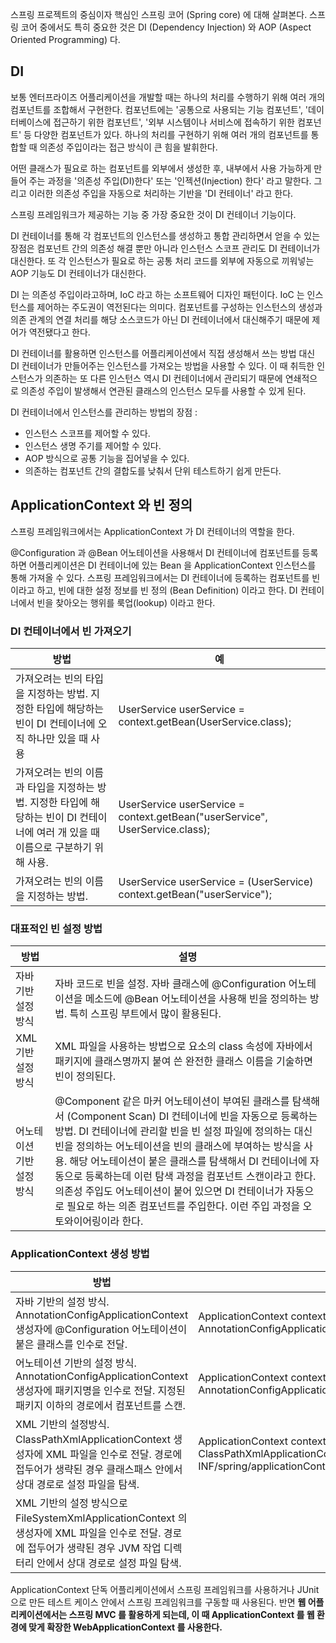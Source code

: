 스프링 프로젝트의 중심이자 핵심인 스프링 코어 (Spring core) 에 대해 살펴본다.
스프링 코어 중에서도 특히 중요한 것은 DI (Dependency Injection) 와 AOP (Aspect Oriented Programming) 다. 

## DI
보통 엔터프라이즈 어플리케이션을 개발할 때는 하나의 처리를 수행하기 위해 여러 개의 컴포넌트를 조합해서 구현한다. 컴포넌트에는 '공통으로 사용되는 기능 컴포넌트', '데이터베이스에 접근하기 위한 컴포넌트', '외부 시스템이나 서비스에 접속하기 위한 컴포넌트' 등 다양한 컴포넌트가 있다. 하나의 처리를 구현하기 위해 여러 개의 컴포넌트를 통합할 때 의존성 주입이라는 접근 방식이 큰 힘을 발휘한다. 

어떤 클래스가 필요로 하는 컴포넌트를 외부에서 생성한 후, 내부에서 사용 가능하게 만들어 주는 과정을 '의존성 주입(DI)한다' 또는 '인젝션(Injection) 한다' 라고 말한다. 그리고 이러한 의존성 주입을 자동으로 처리하는 기반을 'DI 컨테이너' 라고 한다. 

스프링 프레임워크가 제공하는 기능 중 가장 중요한 것이 DI 컨테이너 기능이다. 

DI 컨테이너를 통해 각 컴포넌트의 인스턴스를 생성하고 통합 관리하면서 얻을 수 있는 장점은 컴포넌트 간의 의존성 해결 뿐만 아니라 인스턴스 스코프 관리도 DI 컨테이너가 대신한다. 또 각 인스턴스가 필요로 하는 공통 처리 코드를 외부에 자동으로 끼워넣는 AOP 기능도 DI 컨테이너가 대신한다. 

DI 는 의존성 주입이라고하며, IoC 라고 하는 소프트웨어 디자인 패턴이다. IoC 는 인스턴스를 제어하는 주도권이 역전된다는 의미다. 컴포넌트를 구성하는 인스턴스의 생성과 의존 관계의 연결 처리를 해당 소스코드가 아닌 DI 컨테이너에서 대신해주기 때문에 제어가 역전됐다고 한다. 

DI 컨테이너를 활용하면 인스턴스를 어플리케이션에서 직접 생성해서 쓰는 방법 대신 DI 컨테이너가 만들어주는 인스턴스를 가져오는 방법을 사용할 수 있다. 이 때 취득한 인스턴스가 의존하는 또 다른 인스턴스 역시 DI 컨테이너에서 관리되기 때문에 연쇄적으로 의존성 주입이 발생해서 연관된 클래스의 인스턴스 모두를 사용할 수 있게 된다. 

DI 컨테이너에서 인스턴스를 관리하는 방법의 장점 : 
- 인스턴스 스코프를 제어할 수 있다.
- 인스턴스 생명 주기를 제어할 수 있다.
- AOP 방식으로 공통 기능을 집어넣을 수 있다.
- 의존하는 컴포넌트 간의 결합도를 낮춰서 단위 테스트하기 쉽게 만든다.

## ApplicationContext 와 빈 정의
스프링 프레임워크에서는 ApplicationContext 가 DI 컨테이너의 역할을 한다. 

@Configuration 과 @Bean 어노테이션을 사용해서 DI 컨테이너에 컴포넌트를 등록하면 어플리케이션은 DI 컨테이너에 있는 Bean 을 ApplicationContext 인스턴스를 통해 가져올 수 있다. 스프링 프레임워크에서는 DI 컨테이너에 등록하는 컴포넌트를 빈이라고 하고, 빈에 대한 설정 정보를 빈 정의 (Bean Definition) 이라고 한다. DI 컨테이너에서 빈을 찾아오는 행위를 룩업(lookup) 이라고 한다.

### DI 컨테이너에서 빈 가져오기
|        방법        |예                         |
|----------------|-------------------------------|
|가져오려는 빈의 타입을 지정하는 방법. 지정한 타입에 해당하는 빈이 DI 컨테이너에 오직 하나만 있을 때 사용| UserService userService = context.getBean(UserService.class);
|가져오려는 빈의 이름과 타입을 지정하는 방법. 지정한 타입에 해당하는 빈이 DI 컨테이너에 여러 개 있을 때 이름으로 구분하기 위해 사용. | UserService userService = context.getBean("userService", UserService.class);
|가져오려는 빈의 이름을 지정하는 방법. | UserService userService = (UserService) context.getBean("userService");

### 대표적인 빈 설정 방법
|        방법        |설명                         |
|----------------|-------------------------------|
|자바 기반 설정 방식 | 자바 코드로 빈을 설정. 자바 클래스에 @Configuration 어노테이션을 메소드에 @Bean 어노테이션을 사용해 빈을 정의하는 방법. 특히 스프링 부트에서 많이 활용된다.
|XML 기반 설정 방식 | XML 파일을 사용하는 방법으로 <bean> 요소의 class 속성에 자바에서 패키지에 클래스명까지 붙여 쓴 완전한 클래스 이름을 기술하면 빈이 정의된다. 
|어노테이션 기반 설정 방식 | @Component 같은 마커 어노테이션이 부여된 클래스를 탐색해서 (Component Scan) DI 컨테이너에 빈을 자동으로 등록하는 방법. DI 컨테이너에 관리할 빈을 빈 설정 파일에 정의하는 대신 빈을 정의하는 어노테이션을 빈의 클래스에 부여하는 방식을 사용. 해당 어노테이션이 붙은 클래스를 탐색해서 DI 컨테이너에 자동으로 등록하는데 이런 탐색 과정을 컴포넌트 스캔이라고 한다. 의존성 주입도 어노테이션이 붙어 있으면 DI 컨테이너가 자동으로 필요로 하는 의존 컴포넌트를 주입한다. 이런 주입 과정을 오토와이어링이라 한다. 

### ApplicationContext 생성 방법
|        방법        |설명                         |
|----------------|-------------------------------|
|자바 기반의 설정 방식. AnnotationConfigApplicationContext 생성자에 @Configuration 어노테이션이 붙은 클래스를 인수로 전달.| ApplicationContext context = new AnnotationConfigApplicationContext(AppConfig.class);
|어노테이션 기반의 설정 방식. AnnotationConfigApplicationContext 생성자에 패키지명을 인수로 전달. 지정된 패키지 이하의 경로에서 컴포넌트를 스캔. | ApplicationContext context = new AnnotationConfigApplicationContext("com.example.app");
|XML 기반의 설정방식. ClassPathXmlApplicationContext 생성자에 XML 파일을 인수로 전달. 경로에 접두어가 생략된 경우 클래스패스 안에서 상대 경로로 설정 파일을 탐색. | ApplicationContext context = new ClassPathXmlApplicationContext("META-INF/spring/applicationContext.xml");
|XML 기반의 설정 방식으로 FileSystemXmlApplicationContext 의 생성자에 XML 파일을 인수로 전달. 경로에 접두어가 생략된 경우 JVM 작업 디렉터리 안에서 상대 경로로 설정 파일 탐색.

ApplicationContext 단독 어플리케이션에서 스프링 프레임워크를 사용하거나 
JUnit 으로 만든 테스트 케이스 안에서 스프링 프레임워크를 구동할 때 사용된다. 반면 **웹 어플리케이션에서는 스프링 MVC 를 활용하게 되는데, 이 때 ApplicationContext 를 웹 환경에 맞게 확장한 WebApplicationContext 를 사용한다.**


<!--stackedit_data:
eyJoaXN0b3J5IjpbLTk1NTc3MjI2OSwtMTg2Mzk2MzU1OSwtMT
Y5NDcyNjYxNCwxMTQwODU2ODA5LDE1ODk0ODA3NzAsMTk1ODAx
MDkyMSwxODE5NzgzNjk4LDE0NDkyNjM0ODFdfQ==
-->